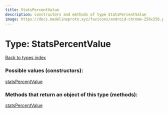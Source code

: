 ```yaml
---
title: StatsPercentValue
description: constructors and methods of type StatsPercentValue
image: https://docs.madelineproto.xyz/favicons/android-chrome-256x256.png
---
```

# Type: StatsPercentValue
[Back to types index](index.md)



### Possible values (constructors):

[statsPercentValue](../constructors/statsPercentValue.md)  



### Methods that return an object of this type (methods):



[statsPercentValue](../constructors/statsPercentValue.md)  

